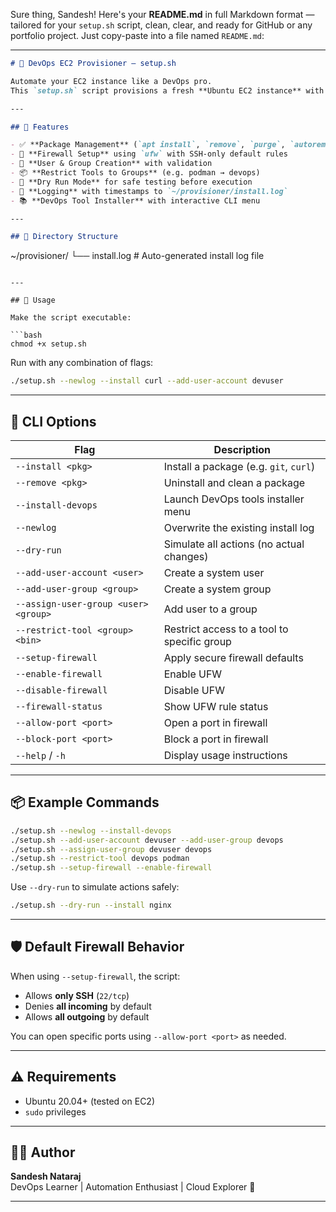 Sure thing, Sandesh! Here's your **README.md** in full Markdown format — tailored for your `setup.sh` script, clean, clear, and ready for GitHub or any portfolio project. Just copy-paste into a file named `README.md`:

---

```md
# 🚀 DevOps EC2 Provisioner – setup.sh

Automate your EC2 instance like a DevOps pro.  
This `setup.sh` script provisions a fresh **Ubuntu EC2 instance** with everything you need to hit the ground running — packages, firewall, user/group setup, tool access restrictions, and dry-run safety built in.

---

## 🔧 Features

- ✅ **Package Management** (`apt install`, `remove`, `purge`, `autoremove`)
- 🔐 **Firewall Setup** using `ufw` with SSH-only default rules
- 👤 **User & Group Creation** with validation
- 📦 **Restrict Tools to Groups** (e.g. podman → devops)
- 🧪 **Dry Run Mode** for safe testing before execution
- 📜 **Logging** with timestamps to `~/provisioner/install.log`
- 📚 **DevOps Tool Installer** with interactive CLI menu

---

## 📁 Directory Structure

```
~/provisioner/
└── install.log         # Auto-generated install log file
```

---

## 🧪 Usage

Make the script executable:

```bash
chmod +x setup.sh
```

Run with any combination of flags:

```bash
./setup.sh --newlog --install curl --add-user-account devuser
```

---

## 📝 CLI Options

| Flag                           | Description                                       |
|-------------------------------|---------------------------------------------------|
| `--install <pkg>`             | Install a package (e.g. `git`, `curl`)            |
| `--remove <pkg>`              | Uninstall and clean a package                     |
| `--install-devops`            | Launch DevOps tools installer menu                |
| `--newlog`                    | Overwrite the existing install log                |
| `--dry-run`                   | Simulate all actions (no actual changes)          |
| `--add-user-account <user>`   | Create a system user                              |
| `--add-user-group <group>`    | Create a system group                             |
| `--assign-user-group <user> <group>` | Add user to a group                      |
| `--restrict-tool <group> <bin>` | Restrict access to a tool to specific group   |
| `--setup-firewall`            | Apply secure firewall defaults                   |
| `--enable-firewall`           | Enable UFW                                        |
| `--disable-firewall`          | Disable UFW                                       |
| `--firewall-status`           | Show UFW rule status                              |
| `--allow-port <port>`         | Open a port in firewall                           |
| `--block-port <port>`         | Block a port in firewall                          |
| `--help` / `-h`               | Display usage instructions                        |

---

## 📦 Example Commands

```bash
./setup.sh --newlog --install-devops
./setup.sh --add-user-account devuser --add-user-group devops
./setup.sh --assign-user-group devuser devops
./setup.sh --restrict-tool devops podman
./setup.sh --setup-firewall --enable-firewall
```

Use `--dry-run` to simulate actions safely:

```bash
./setup.sh --dry-run --install nginx
```

---

## 🛡️ Default Firewall Behavior

When using `--setup-firewall`, the script:

- Allows **only SSH** (`22/tcp`)
- Denies **all incoming** by default
- Allows **all outgoing** by default

You can open specific ports using `--allow-port <port>` as needed.

---

## ⚠️ Requirements

- Ubuntu 20.04+ (tested on EC2)
- `sudo` privileges

---

## 👨‍💻 Author

**Sandesh Nataraj**  
DevOps Learner | Automation Enthusiast | Cloud Explorer 🚀

---